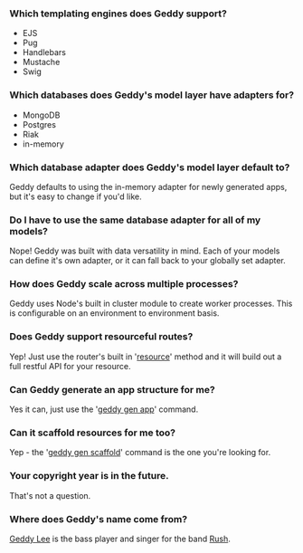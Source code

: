 ### Which templating engines does Geddy support?
+ EJS
+ Pug
+ Handlebars
+ Mustache
+ Swig

### Which databases does Geddy's model layer have adapters for?
+ MongoDB
+ Postgres
+ Riak
+ in-memory

### Which database adapter does Geddy's model layer default to?
Geddy defaults to using the in-memory adapter for newly generated apps, but it's easy to change if you'd like.

### Do I have to use the same database adapter for all of my models?
Nope! Geddy was built with data versatility in mind. Each of your models can define it's own adapter, or it can fall back to your globally set adapter.

### How does Geddy scale across multiple processes?
Geddy uses Node's built in cluster module to create worker processes. This is configurable on an environment to environment basis.

### Does Geddy support resourceful routes?
Yep! Just use the router's built in '[resource](/reference#router.resource)' method and it will build out a full restful API for your resource.

### Can Geddy generate an app structure for me?
Yes it can, just use the '[geddy gen app](/guide#CLI)' command.

### Can it scaffold resources for me too?
Yep - the '[geddy gen scaffold](/guide#CLI)' command is the one you're looking for.

### Your copyright year is in the future.
That's not a question.

### Where does Geddy's name come from?
[Geddy Lee](http://en.wikipedia.org/wiki/Geddy_Lee) is the bass player and singer for the band [Rush](http://en.wikipedia.org/wiki/Rush_%28band%29).
